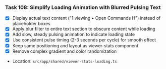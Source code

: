 ### Task 108: Simplify Loading Animation with Blurred Pulsing Text
- [x] Display actual text content ("1 viewing • Open Commands H") instead of placeholder boxes
- [x] Apply blur filter to entire text section to obscure content while loading
- [x] Add slow, steady pulsing animation to indicate loading state
- [x] Use consistent pulse timing (2-3 seconds per cycle) for smooth effect
- [x] Keep same positioning and layout as viewer-stats component
- [x] Remove complex gradient and color randomization
- Location: `src/app/shared/viewer-stats-loading.ts`
